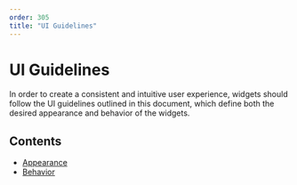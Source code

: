 ```yaml
---
order: 305
title: "UI Guidelines"
---
```


# UI Guidelines

In order to create a consistent and intuitive user experience, widgets should follow the UI guidelines outlined in this document, which define both the desired appearance and behavior of the widgets.

## Contents

-   [Appearance](ui-guidelines/apperance)
-   [Behavior](ui-guidelines/behaviour)
